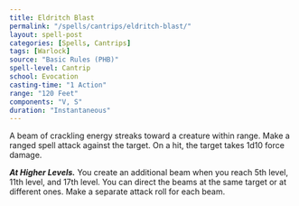 ```yaml
---
title: Eldritch Blast
permalink: "/spells/cantrips/eldritch-blast/"
layout: spell-post
categories: [Spells, Cantrips]
tags: [Warlock]
source: "Basic Rules (PHB)"
spell-level: Cantrip
school: Evocation
casting-time: "1 Action"
range: "120 Feet"
components: "V, S"
duration: "Instantaneous"
---
```


A beam of crackling energy streaks toward a creature within range. Make a ranged spell attack against the target. On a hit, the target takes 1d10 force damage.

***At Higher Levels.*** You create an additional beam when you reach 5th level, 11th level, and 17th level. You can direct the beams at the same target or at different ones. Make a separate attack roll for each beam.